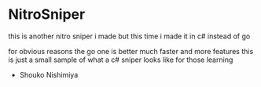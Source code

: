 # NitroSniper

this is another nitro sniper i made but this time i made it in c# instead of go

for obvious reasons the go one is better much faster and more features this is just a small sample of what a c# sniper looks like for those learning

- Shouko Nishimiya
